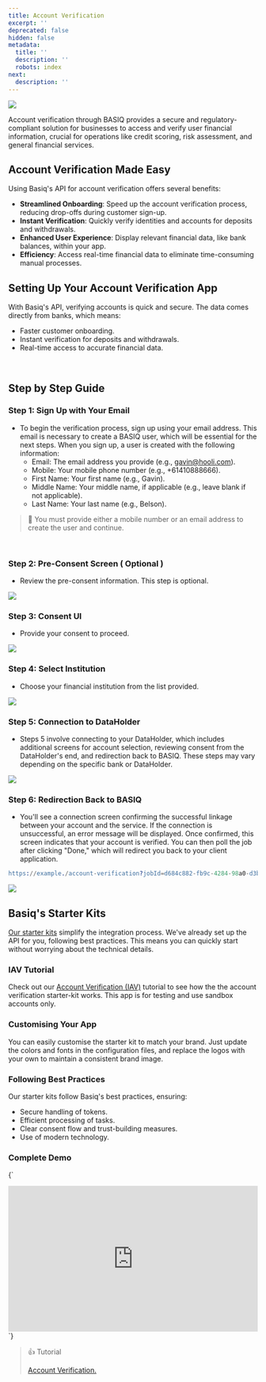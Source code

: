 ```yaml
---
title: Account Verification
excerpt: ''
deprecated: false
hidden: false
metadata:
  title: ''
  description: ''
  robots: index
next:
  description: ''
---
```

<Image align="center" src="https://files.readme.io/33aac0b-2dcf482-DevHub_StarterKit_1080x800.png" />

Account verification through BASIQ provides a secure and regulatory-compliant solution for businesses to access and verify user financial information, crucial for operations like credit scoring, risk assessment, and general financial services.

## Account Verification Made Easy

Using Basiq's API for account verification offers several benefits:

* **Streamlined Onboarding**: Speed up the account verification process, reducing drop-offs during customer sign-up.
* **Instant Verification**: Quickly verify identities and accounts for deposits and withdrawals.
* **Enhanced User Experience**: Display relevant financial data, like bank balances, within your app.
* **Efficiency**: Access real-time financial data to eliminate time-consuming manual processes.

## Setting Up Your Account Verification App

With Basiq's API, verifying accounts is quick and secure. The data comes directly from banks, which means:

* Faster customer onboarding.
* Instant verification for deposits and withdrawals.
* Real-time access to accurate financial data.

<br />

## Step by Step Guide

### Step 1: Sign Up with Your Email

* To begin the verification process, sign up using your email address. This email is necessary to create a BASIQ user, which will be essential for the next steps. When you sign up, a user is created with the following information:
  * Email: The email address you provide (e.g., [gavin@hooli.com](mailto:gavin@hooli.com)).
  * Mobile: Your mobile phone number (e.g., +61410888666).
  * First Name: Your first name (e.g., Gavin).
  * Middle Name: Your middle name, if applicable (e.g., leave blank if not applicable).
  * Last Name: Your last name (e.g., Belson).

> 🚧 You must provide either a mobile number or an email address to create the user and continue.

<br />

### Step 2: Pre-Consent Screen ( Optional )

* Review the pre-consent information. This step is optional. 

<Image align="center" src="https://files.readme.io/2aaad68-image.png" />

<br />

### Step 3: Consent UI

* Provide your consent to proceed. 

<Image align="center" src="https://files.readme.io/25ddc7c-image.png" />

<br />

### Step 4: Select Institution

* Choose your financial institution from the list provided. 

<Image align="center" src="https://files.readme.io/128bb1c-image.png" />

<br />

### Step 5: Connection to DataHolder

* Steps 5 involve connecting to your DataHolder, which includes additional screens for account selection, reviewing consent from the DataHolder's end, and redirection back to BASIQ. These steps may vary depending on the specific bank or DataHolder. 

<Image align="center" src="https://files.readme.io/a930cb1-image.png" />

<br />

### Step 6: Redirection Back to BASIQ

* You'll see a connection screen confirming the successful linkage between your account and the service. If the connection is unsuccessful, an error message will be displayed. Once confirmed, this screen indicates that your account is verified. You can then poll the job after clicking "Done," which will redirect you back to your client application. 

```erlang URL
https://example./account-verification?jobId=d684c882-fb9c-4284-98a0-d3b65334922e&jobIds=d684c882-fb9c-4284-98a0-d3b65334922e
```

<Image align="center" src="https://files.readme.io/40504ba-image.png" />

<br />

## Basiq's Starter Kits

[Our starter kits](https://api.basiq.io/docs/starter-kit-account-verification) simplify the integration process. We've already set up the API for you, following best practices. This means you can quickly start without worrying about the technical details.

### IAV Tutorial

Check out our [Account Verification (IAV)](doc:starter-kit-account-verification) tutorial to see how the the account verification starter-kit works. This app is for testing and use sandbox accounts only.

### Customising Your App

You can easily customise the starter kit to match your brand. Just update the colors and fonts in the configuration files, and replace the logos with your own to maintain a consistent brand image.

### Following Best Practices

Our starter kits follow Basiq's best practices, ensuring:

* Secure handling of tokens.
* Efficient processing of tasks.
* Clear consent flow and trust-building measures.
* Use of modern technology.

### Complete Demo

<HTMLBlock>{`
<div style="position: relative; padding-bottom: calc(50.161117078410314% + 41px); height: 0; width: 100%;"><iframe src="https://demo.arcade.software/PMpsn5g5aMhHzqn3ApMe?embed" title="Account Name Validation Demo" frameborder="0" loading="lazy" webkitallowfullscreen mozallowfullscreen allowfullscreen allow="clipboard-write" style="position: absolute; top: 0; left: 0; width: 100%; height: 100%;color-scheme: light;"></iframe></div>
`}</HTMLBlock>

> 👍 Tutorial
>
> [Account Verification. ](https://api.basiq.io/docs/starter-kit-account-verification)
